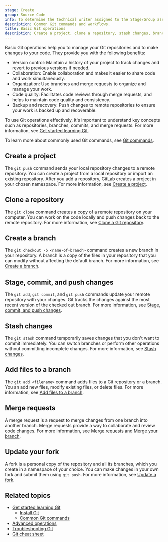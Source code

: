 ```yaml
---
stage: Create
group: Source Code
info: To determine the technical writer assigned to the Stage/Group associated with this page, see https://handbook.gitlab.com/handbook/product/ux/technical-writing/#assignments
description: Common Git commands and workflows.
title: Basic Git operations
description: Create a project, clone a repository, stash changes, branches, and forks.
---
```


Basic Git operations help you to manage your Git repositories and to make changes to your code.
They provide you with the following benefits:

- Version control: Maintain a history of your project to track changes and revert to previous versions if needed.
- Collaboration: Enable collaboration and makes it easier to share code and work simultaneously.
- Organization: Use branches and merge requests to organize and manage your work.
- Code quality: Facilitates code reviews through merge requests, and helps to maintain code quality and consistency.
- Backup and recovery: Push changes to remote repositories to ensure your work is backed up and recoverable.

To use Git operations effectively, it's important to understand key concepts such as repositories, branches,
commits, and merge requests. For more information, see [Get started learning Git](get_started.md).

To learn more about commonly used Git commands, see [Git commands](commands.md).

## Create a project

The `git push` command sends your local repository changes to a remote repository.
You can create a project from a local repository or import an existing repository.
After you add a repository, GitLab creates a project in your chosen namespace.
For more information, see [Create a project](project.md).

## Clone a repository

The `git clone` command creates a copy of a remote repository on your computer.
You can work on the code locally and push changes back to the remote repository.
For more information, see [Clone a Git repository](clone.md).

## Create a branch

The `git checkout -b <name-of-branch>` command creates a new branch in your repository.
A branch is a copy of the files in your repository that you can modify without affecting the default branch.
For more information, see [Create a branch](branch.md).

## Stage, commit, and push changes

The `git add`, `git commit`, and `git push` commands update your remote repository with your changes.
Git tracks the changes against the most recent version of the checked out branch.
For more information, see [Stage, commit, and push changes](commit.md).

## Stash changes

The `git stash` command temporarily saves changes that you don't want to commit immediately.
You can switch branches or perform other operations without committing incomplete changes.
For more information, see [Stash changes](stash.md).

## Add files to a branch

The `git add <filename>` command adds files to a Git repository or a branch.
You an add new files, modify existing files, or delete files.
For more information, see [Add files to a branch](add_files.md).

## Merge requests

A merge request is a request to merge changes from one branch into another branch.
Merge requests provide a way to collaborate and review code changes.
For more information, see [Merge requests](../../user/project/merge_requests/_index.md)
and [Merge your branch](merge.md).

## Update your fork

A fork is a personal copy of the repository and all its branches, which you create in a
namespace of your choice. You can make changes in your own fork and submit them using `git push`.
For more information, see [Update a fork](forks.md).

## Related topics

- [Get started learning Git](get_started.md)
  - [Install Git](how_to_install_git/_index.md)
  - [Common Git commands](commands.md)
- [Advanced operations](advanced.md)
- [Troubleshooting Git](troubleshooting_git.md)
- [Git cheat sheet](https://about.gitlab.com/images/press/git-cheat-sheet.pdf)
